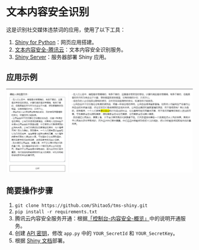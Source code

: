 # 文本内容安全识别

这是识别社交媒体违禁词的应用，使用了以下工具：

1. [Shiny for Python](https://shiny.posit.co/py/)：网页应用搭建。
2. [文本内容安全-腾讯云](https://cloud.tencent.com/product/tms)：文本内容安全识别服务。
3. [Shiny Server](https://posit.co/products/open-source/shinyserver/)：服务器部署 Shiny 应用。

## 应用示例

![应用截图](images/screenshot.png)

## 简要操作步骤

1. `git clone https://github.com/Shitao5/tms-shiny.git`
2. `pip install -r requirements.txt`
3. 腾讯云内容安全服务开通：根据[「控制台-内容安全-概览」](https://console.cloud.tencent.com/cms)中的说明开通服务。
4. 创建 [API 密钥](https://console.cloud.tencent.com/cam/capi)，修改 `app.py` 中的 `YOUR_SecretId` 和 `YOUR_SecretKey`。
5. 根据 [Shiny 文档](https://shiny.posit.co/py/docs/deploy.html#deploy-to-shiny-server-open-source)部署。

